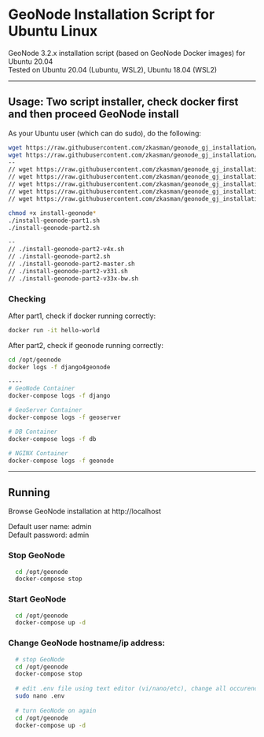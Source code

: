 # GeoNode Installation Script for Ubuntu Linux
GeoNode 3.2.x installation script (based on GeoNode Docker images) for Ubuntu 20.04
<br>
Tested on Ubuntu 20.04 (Lubuntu, WSL2), Ubuntu 18.04 (WSL2)

<hr>

## Usage: Two script installer, check docker first and then proceed GeoNode install

As your Ubuntu user (which can do sudo), do the following:
``` bash
wget https://raw.githubusercontent.com/zkasman/geonode_gj_installation/main/install-geonode-part1.sh
wget https://raw.githubusercontent.com/zkasman/geonode_gj_installation/main/install-geonode-part2.sh
--
// wget https://raw.githubusercontent.com/zkasman/geonode_gj_installation/main/install-geonode-part2-v4x.sh
// wget https://raw.githubusercontent.com/zkasman/geonode_gj_installation/main/install-geonode-part2.sh
// wget https://raw.githubusercontent.com/zkasman/geonode_gj_installation/main/install-geonode-part2-master.sh
// wget https://raw.githubusercontent.com/zkasman/geonode_gj_installation/main/install-geonode-part2-v33x-bw.sh
// wget https://raw.githubusercontent.com/zkasman/geonode_gj_installation/main/install-geonode-part2-v331.sh

chmod +x install-geonode*
./install-geonode-part1.sh
./install-geonode-part2.sh

--
// ./install-geonode-part2-v4x.sh
// ./install-geonode-part2.sh
// ./install-geonode-part2-master.sh
// ./install-geonode-part2-v331.sh
// ./install-geonode-part2-v33x-bw.sh
```

### Checking
After part1, check if docker running correctly:
``` bash
docker run -it hello-world
```

After part2, check if geonode running correctly:
``` bash
cd /opt/geonode
docker logs -f django4geonode

----
# GeoNode Container
docker-compose logs -f django

# GeoServer Container
docker-compose logs -f geoserver

# DB Container
docker-compose logs -f db

# NGINX Container
docker-compose logs -f geonode
```

<hr>

## Running
Browse GeoNode installation at http://localhost

Default user name: admin
<br>
Default password: admin


### Stop GeoNode
``` bash
  cd /opt/geonode
  docker-compose stop
```

### Start GeoNode
``` bash
  cd /opt/geonode
  docker-compose up -d
```

### Change GeoNode hostname/ip address:
``` bash
  # stop GeoNode
  cd /opt/geonode
  docker-compose stop
  
  # edit .env file using text editor (vi/nano/etc), change all occurence of "localhost" into desired hostname/ip address
  sudo nano .env
  
  # turn GeoNode on again
  cd /opt/geonode
  docker-compose up -d
```
